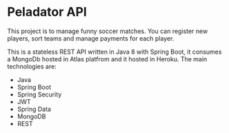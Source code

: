 # Peladator API

This project is to manage funny soccer matches. You can register new players, sort teams and manage payments for each player.

This is a stateless REST API written in Java 8 with Spring Boot, it consumes a MongoDb hosted in Atlas platfrom and it hosted in Heroku. The main technologies are:

* Java
* Spring Boot
* Spring Security
* JWT
* Spring Data
* MongoDB
* REST
